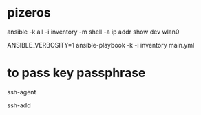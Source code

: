 # pizeros

ansible -k all -i inventory -m shell -a ip addr show dev wlan0

ANSIBLE_VERBOSITY=1 ansible-playbook -k -i inventory main.yml

# to pass key passphrase

ssh-agent

ssh-add